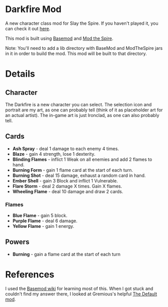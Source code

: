 # Darkfire Mod
A new character class mod for Slay the Spire. If you haven't played it, you can check it out [here](https://store.steampowered.com/app/646570/Slay_the_Spire/).

This mod is built using [Basemod](https://github.com/daviscook477/BaseMod/wiki/Installation) and [Mod the Spire](https://github.com/kiooeht/ModTheSpire).

Note: You'll need to add a lib directory with BaseMod and ModTheSpire jars in it in order to build the mod. This mod will be built to that directory.

# Details
## Character
The Darkfire is a new character you can select. The selection icon and portrait are my art, as one can probably tell (think of it as placeholder art for an actual artist). The in-game art is just Ironclad, as one can also probably tell.

## Cards
* **Ash Spray** - deal 1 damage to each enemy 4 times.
* **Blaze** - gain 4 strength, lose 1 dexterity.
* **Blinding Flames** - inflict 1 Weak on all enemies and add 2 flames to hand.
* **Burning Form** - gain 1 flame card at the start of each turn.
* **Burning Shot** - deal 15 damage, exhaust a random card in hand.
* **Ember Shell** - gain 3 Block and inflict 1 Vulnerable.
* **Flare Storm** - deal 2 damage X times. Gain X flames.
* **Wheeling Flame** - deal 10 damage and draw 2 cards.

### Flames
* **Blue Flame** - gain 5 block.
* **Purple Flame** - deal 6 damage.
* **Yellow Flame** - gain 1 energy.

## Powers
* **Burning** - gain a flame card at the start of each turn

# References
I used the [Basemod wiki](https://github.com/daviscook477/BaseMod/wiki/Getting-Started-(For-Modders)
) for learning most of this. When I got stuck and couldn't find my answer there, I looked at Gremious's helpful [The Default mod](https://github.com/Gremious/StS-DefaultModBase).
